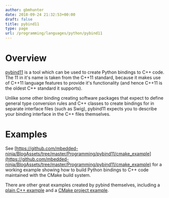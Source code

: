 ```yaml
---
author: gbmhunter
date: 2018-09-24 21:32:53+00:00
draft: false
title: pybind11
type: page
url: /programming/languages/python/pybind11
---
```


# Overview

[pybind11](https://github.com/pybind/pybind11) is a tool which can be used to create Python bindings to C++ code. The 11 in it's name is taken from the C++11 standard, because it makes use of C++11 language features to provide it's functionality (and hence C++11 is the oldest C++ standard it supports).

Unlike some other binding creating software packages that expect to define general type conversion rules and C++ classes to create bindings for in separate interface files (such as Swig), pybind11 expects you to describe your binding interface in the C++ files themselves.

# Examples

See [https://github.com/mbedded-ninja/BlogAssets/tree/master/Programming/pybind11/cmake_example](https://github.com/mbedded-ninja/BlogAssets/tree/master/Programming/pybind11/cmake_example) for a working example showing how to build Python bindings to C++ code maintained with the CMake build system.

There are other great examples created by pybind themselves, including a [plain C++ example](https://github.com/pybind/python_example) and a [CMake project example](https://github.com/pybind/cmake_example).
